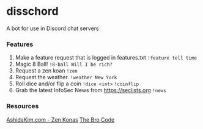 # disschord
A bot for use in Discord chat servers

### Features
1. Make a feature request that is logged in features.txt
	`!feature tell time`
2. Magic 8 Ball!
	`!8-ball Will I be rich?`
3. Request a zen koan 
        `!zen`
4. Request the weather.
	`!weather New York`
5. Roll dice and/or flip a coin
	`!dice <int>`
	`!coinflip`
6. Grab the latest InfoSec News from https://seclists.org
	`!news`

### Resources
[AshidaKim.com - Zen Konas](http://www.ashidakim.com/zenkoans/zenindex.html)
[The Bro Code](https://brocode.org/the-code/)
